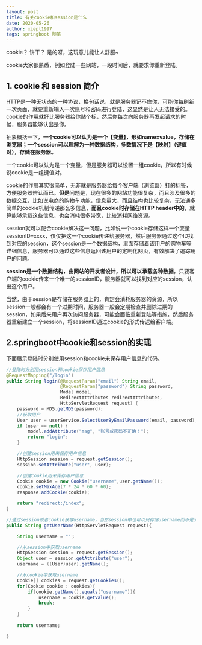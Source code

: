```yaml
---
layout: post
title: 有关cookie和session是什么
date: 2020-05-26
author: xiepl1997
tags: springboot 随笔
---
```


cookie？ 饼干？ 是的呀，这玩意儿能让人舒服~  

cookie大家都熟悉，例如登陆一些网站，一段时间后，就要求你重新登陆。

## 1. cookie 和 session 简介
HTTP是一种无状态的一种协议，换句话说，就是服务器记不住你，可能你每刷新一次页面，就要重新输入一次账号和密码进行登陆，这显然是让人无法接受的。cookie的作用就好比服务器给你贴个标，然后你每次向服务器再发起请求的时候，服务器能够认出是你。  

抽象概括一下，**一个cookie可以认为是一个【变量】，形如name=value，存储在浏览器；一个session可以理解为一种数据结构，多数情况下是【映射】（键值对），存储在服务器。**  

一个cookie可以认为是一个变量，但是服务器可以设置一组cookie，所以有时候说cookie是一组键值对。  

cookie的作用其实很简单，无非就是服务器给每个客户端（浏览器）打的标签，方便服务器辨认而已。**但是**问题是，现在很多的网站功能很复杂，而且涉及很多的数据交互，比如说电商的购物车功能，信息量大，而且结构也比较复杂，无法通多简单的cookie机制传递那么多信息，**而且cookie时存储在HTTP header中的**，就算能够承载这些信息，也会消耗很多带宽，比较消耗网络资源。  

session就可以配合cookie解决这一问题，比如说一个cookie存储这样一个变量sessionID=xxxx，仅仅把这一个cookie传递给服务器，然后服务器通过这个ID找到对应的session，这个session是一个数据结构，里面存储着该用户的购物车等详细信息，服务器可以通过这些信息返回该用户的定制化网页，有效解决了追踪用户的问题。  

**session是一个数据结构，由网站的开发者设计，所以可以承载各种数据**，只要客户端的cookie传来一个唯一的sessionID，服务器就可以找到对应的session，认出这个用户。  

当然，由于session是存储在服务器上的，肯定会消耗服务器的资源，所以session一般都会有一个过期时间，服务器一般会定期检查并删除过期的session，如果后来用户再次访问服务器，可能会面临重新登陆等措施，然后服务器重新建立一个session，将sessionID通过cookie的形式传送给客户端。  

## 2.springboot中cookie和session的实现
下面展示登陆时分别使用session和cookie来保存用户信息的代码。
```java
//登陆时分别用session和cookie保存用户信息
@RequestMapping("/login")
public String login(@RequestParam("email") String email,
					@RequestParam("password") String password,
					Model model,
					RedirectAttributes redirectAttributes,
					HttpServletRequest request) {
	password = MD5.getMD5(password);
	//获取用户
	User user = userService.SelectUserByEmailPassword(email, password);
	if (user == null) {
		model.addAttribute("msg", "账号或密码不正确！");
		return "login";
	}

	//创建session用来保存用户信息
	HttpSession session = request.getSession();
	session.setAttribute("user", user);

	//创建cookie用来保存用户信息
	Cookie cookie = new Cookie("username",user.getName());
	cookie.setMaxAge(7 * 24 * 60 * 60);
	response.addCookie(cookie);

	return "redirect:/index";
}

//通过session或者cookie获取username，当然session中也可以只存储username而不是user
public String getUserName(HttpServletRequest request){

	String username = ""；

	//从session中获取username
	HttpSession session = request.getSession();
	Object user = session.getAttribute("user");
	username = ((User)user).getName();

	//从cookie中获取username
	Cookie[] cookies = request.getCookies();
	for(Cookie cookie : cookies){
		if(cookie.getName().equals("username")){
			username = cookie.getValue();
			break;
		}
	}
	
	return username;

}
```